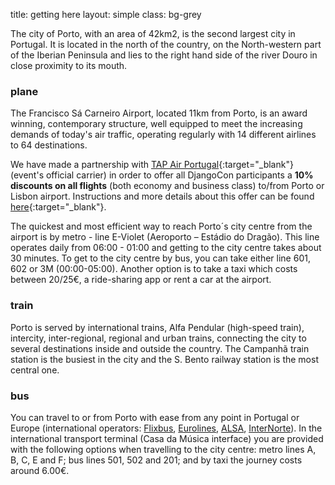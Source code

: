 title: getting here
layout: simple
class: bg-grey

The city of Porto, with an area of 42km2, is the second largest city in Portugal.  It is located in the north of the country, on the North-western part of the Iberian Peninsula and lies to the right hand side of the river Douro in close proximity to its mouth.

### plane 

The Francisco Sá Carneiro Airport, located 11km from Porto, is an award winning, contemporary structure, well equipped to meet the increasing demands of today's air traffic, operating regularly with 14 different airlines to 64 destinations.

We have made a partnership with [TAP Air Portugal](https://flytap.com/){:target="_blank"} (event's official carrier) in order to offer all DjangoCon participants a <b>10% discounts on all flights</b> (both economy and business class) to/from Porto or Lisbon airport. Instructions and more details about this offer can be found [here](/static/docs/tap.pdf){:target="_blank"}.

The quickest and most efficient way to reach Porto´s city centre from the airport is by metro - line E-Violet (Aeroporto – Estádio do Dragão).  This line operates daily from 06:00 - 01:00 and getting to the city centre takes about 30 minutes. To get to the city centre by bus, you can take either line 601, 602 or 3M (00:00-05:00). Another option is to take a taxi which costs between 20/25€, a ride-sharing app or rent a car at the airport.

### train

Porto is served by international trains, Alfa Pendular (high-speed train), intercity, inter-regional, regional and urban trains, connecting the city to several destinations inside and outside the country. The Campanhã train station is the busiest in the city and the S. Bento railway station is the most central one.

### bus

You can travel to or from Porto with ease from any point in Portugal or Europe (international operators: [Flixbus](https://global.flixbus.com), [Eurolines](https://www.eurolines.eu), [ALSA](https://www.alsa.com/en/web/bus/home), [InterNorte](https://www.internorte.pt/en)). In the international transport terminal (Casa da Música interface) you are provided with the following options when travelling to the city centre: metro lines A, B, C, E and F; bus lines 501, 502 and 201; and by taxi the journey costs around 6.00€.
